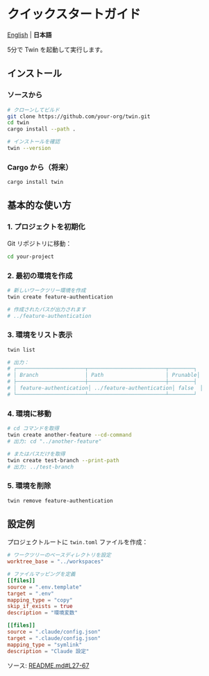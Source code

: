 # クイックスタートガイド

[English](Getting-Started-Quick-Start) | **日本語**

5分で Twin を起動して実行します。

## インストール

### ソースから
```bash
# クローンしてビルド
git clone https://github.com/your-org/twin.git
cd twin
cargo install --path .

# インストールを確認
twin --version
```

### Cargo から（将来）
```bash
cargo install twin
```

## 基本的な使い方

### 1. プロジェクトを初期化
Git リポジトリに移動：
```bash
cd your-project
```

### 2. 最初の環境を作成
```bash
# 新しいワークツリー環境を作成
twin create feature-authentication

# 作成されたパスが出力されます
# ../feature-authentication
```

### 3. 環境をリスト表示
```bash
twin list

# 出力：
# ┌──────────────────────┬─────────────────────────┬────────┐
# │ Branch               │ Path                    │ Prunable│
# ├──────────────────────┼─────────────────────────┼────────┤
# │ feature-authentication│ ../feature-authentication│ false  │
# └──────────────────────┴─────────────────────────┴────────┘
```

### 4. 環境に移動
```bash
# cd コマンドを取得
twin create another-feature --cd-command
# 出力: cd "../another-feature"

# またはパスだけを取得
twin create test-branch --print-path
# 出力: ../test-branch
```

### 5. 環境を削除
```bash
twin remove feature-authentication
```

## 設定例

プロジェクトルートに `twin.toml` ファイルを作成：
```toml
# ワークツリーのベースディレクトリを設定
worktree_base = "../workspaces"

# ファイルマッピングを定義
[[files]]
source = ".env.template"
target = ".env"
mapping_type = "copy"
skip_if_exists = true
description = "環境変数"

[[files]]
source = ".claude/config.json"
target = ".claude/config.json"
mapping_type = "symlink"
description = "Claude 設定"
```

ソース: [README.md#L27-67](https://github.com/your-org/twin/blob/main/README.md#L27-67)
